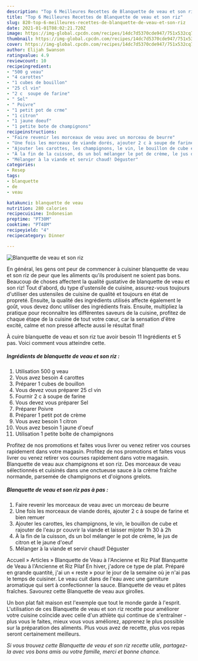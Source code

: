 ```yaml
---
description: "Top 6 Meilleures Recettes de Blanquette de veau et son riz"
title: "Top 6 Meilleures Recettes de Blanquette de veau et son riz"
slug: 820-top-6-meilleures-recettes-de-blanquette-de-veau-et-son-riz
date: 2021-01-01T08:02:21.720Z
image: https://img-global.cpcdn.com/recipes/14dc7d5370cde947/751x532cq70/blanquette-de-veau-et-son-riz-photo-principale-de-la-recette.jpg
thumbnail: https://img-global.cpcdn.com/recipes/14dc7d5370cde947/751x532cq70/blanquette-de-veau-et-son-riz-photo-principale-de-la-recette.jpg
cover: https://img-global.cpcdn.com/recipes/14dc7d5370cde947/751x532cq70/blanquette-de-veau-et-son-riz-photo-principale-de-la-recette.jpg
author: Elijah Swanson
ratingvalue: 4.9
reviewcount: 10
recipeingredient:
- "500 g veau"
- "4 carottes"
- "1 cubes de bouillon"
- "25 cl vin"
- "2 c  soupe de farine"
- " Sel"
- " Poivre"
- "1 petit pot de crme"
- "1 citron"
- "1 jaune doeuf"
- "1 petite bote de champignons"
recipeinstructions:
- "Faire revenir les morceaux de veau avec un morceau de beurre"
- "Une fois les morceaux de viande dorés, ajouter 2 c à soupe de farine et bien remuer"
- "Ajouter les carottes, les champignons, le vin, le bouillon de cube et rajouter de l&#39;eau pr couvrir la viande et laisser mijoter 1h 30 à 2h"
- "À la fin de la cuisson, ds un bol mélanger le pot de crème, le jus de citron et le jaune d&#39;oeuf"
- "Mélanger à la viande et servir chaud! Déguster"
categories:
- Resep
tags:
- blanquette
- de
- veau

katakunci: blanquette de veau 
nutrition: 280 calories
recipecuisine: Indonesian
preptime: "PT30M"
cooktime: "PT48M"
recipeyield: "4"
recipecategory: Dinner

---
```



![Blanquette de veau et son riz](https://img-global.cpcdn.com/recipes/14dc7d5370cde947/751x532cq70/blanquette-de-veau-et-son-riz-photo-principale-de-la-recette.jpg)

En général, les gens ont peur de commencer à cuisiner blanquette de veau et son riz de peur que les aliments qu'ils produisent ne soient pas bons. Beaucoup de choses affectent la qualité gustative de blanquette de veau et son riz! Tout d'abord, du type d'ustensile de cuisine, assurez-vous toujours d'utiliser des ustensiles de cuisine de qualité et toujours en état de propreté. Ensuite, la qualité des ingrédients utilisés affecte également le goût, vous devez donc utiliser des ingrédients frais. Ensuite, multipliez la pratique pour reconnaître les différentes saveurs de la cuisine, profitez de chaque étape de la cuisine de tout votre cœur, car la sensation d'être excité, calme et non pressé affecte aussi le résultat final!

<!--inarticleads1-->

À cuire blanquette de veau et son riz tue avoir besoin 11 Ingrédients et 5 pas. Voici comment vous atteindre cette.

##### Ingrédients de blanquette de veau et son riz :

1. Utilisation 500 g veau
1. Vous avez besoin 4 carottes
1. Préparer 1 cubes de bouillon
1. Vous devez vous préparer 25 cl vin
1. Fournir 2 c à soupe de farine
1. Vous devez vous préparer  Sel
1. Préparer  Poivre
1. Préparer 1 petit pot de crème
1. Vous avez besoin 1 citron
1. Vous avez besoin 1 jaune d&#39;oeuf
1. Utilisation 1 petite boîte de champignons


Profitez de nos promotions et faites vous livrer ou venez retirer vos courses rapidement dans votre magasin. Profitez de nos promotions et faites vous livrer ou venez retirer vos courses rapidement dans votre magasin. Blanquette de veau aux champignons et son riz. Des morceaux de veau sélectionnés et cuisinés dans une onctueuse sauce à la crème fraîche normande, parsemée de champignons et d&#39;oignons grelots. 

<!--inarticleads2-->

##### Blanquette de veau et son riz pas à pas :

1. Faire revenir les morceaux de veau avec un morceau de beurre
1. Une fois les morceaux de viande dorés, ajouter 2 c à soupe de farine et bien remuer
1. Ajouter les carottes, les champignons, le vin, le bouillon de cube et rajouter de l&#39;eau pr couvrir la viande et laisser mijoter 1h 30 à 2h
1. À la fin de la cuisson, ds un bol mélanger le pot de crème, le jus de citron et le jaune d&#39;oeuf
1. Mélanger à la viande et servir chaud! Déguster


Accueil » Articles » Blanquette de Veau à l&#39;Ancienne et Riz Pilaf Blanquette de Veau à l&#39;Ancienne et Riz Pilaf En hiver, j&#39;adore ce type de plat. Préparé en grande quantité, j&#39;ai un « reste » pour le jour de la semaine où je n&#39;ai pas le temps de cuisiner. Le veau cuit dans de l&#39;eau avec une garniture aromatique qui sert à confectionner la sauce. Blanquette de veau et pâtes fraîches. Savourez cette Blanquette de veau aux girolles. 

<!--inarticleads1-->

<p>
Un bon plat fait maison est l'exemple que tout le monde garde à l'esprit. L'utilisation de ces Blanquette de veau et son riz recette pour améliorer votre cuisine coïncide avec celle d'un athlète qui continue de s'entraîner - plus vous le faites, mieux vous vous améliorez, apprenez le plus possible sur la préparation des aliments. Plus vous avez de recette, plus vos repas seront certainement meilleurs.
</p>

<p>
<i>Si vous trouvez cette Blanquette de veau et son riz recette utile, partagez-la avec vos bons amis ou votre famille, merci et bonne chance.</i>
</p>
